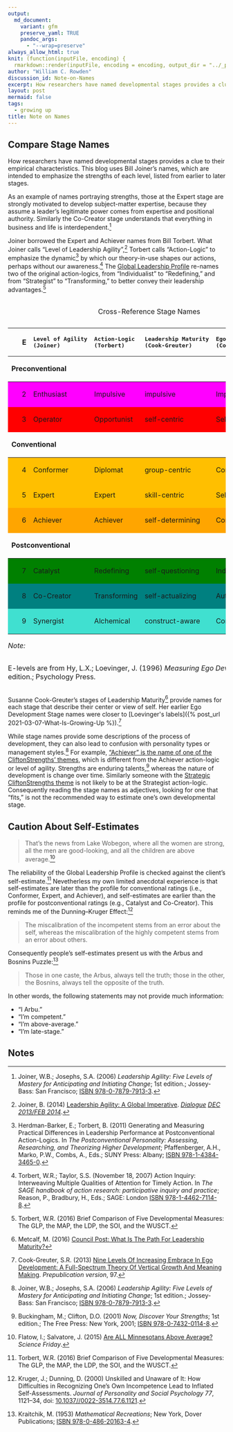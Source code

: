 ```yaml
---
output:
  md_document:
    variant: gfm
    preserve_yaml: TRUE
    pandoc_args:
      - "--wrap=preserve"
always_allow_html: true
knit: (function(inputFile, encoding) {
  rmarkdown::render(inputFile, encoding = encoding, output_dir = "../_posts") })
author: "William C. Rowden"
discussion_id: Note-on-Names
excerpt: How researchers have named developmental stages provides a clue to their empirical characteristics.
layout: post
mermaid: false
tags:
  - growing up
title: Note on Names
---
```


## Compare Stage Names

How researchers have named developmental stages provides a clue to their empirical characteristics. This blog uses Bill Joiner’s names, which are intended to emphasize the strengths of each level, listed from earlier to later stages.

As an example of names portraying strengths, those at the Expert stage are strongly motivated to develop subject-matter expertise, because they assume a leader’s legitimate power comes from expertise and positional authority. Similarly the Co-Creator stage understands that everything in business and life is interdependent.[^1]

Joiner borrowed the Expert and Achiever names from Bill Torbert. What Joiner calls “Level of Leadership Agility”,[^2] Torbert calls “Action-Logic” to emphasize the dynamic[^3] by which our theory-in-use shapes our actions, perhaps without our awareness.[^4] The [Global Leadership Profile](https://www.gla.global/the-glp/levels-of-leadership-development/) re-names two of the original action-logics, from “Individualist” to “Redefining,” and from “Strategist” to “Transforming,” to better convey their leadership advantages.[^5]

<table style="NAborder-bottom: 0;">

<caption>

Cross-Reference Stage Names

</caption>

<thead>

<tr>

<th style="text-align:right;">

E

</th>

<th style="text-align:left;">

<pre>Level of Agility
(Joiner)</pre>

</th>

<th style="text-align:left;">

<pre>Action-Logic
(Torbert)</pre>

</th>

<th style="text-align:left;">

<pre>Leadership Maturity
(Cook-Greuter)</pre>

</th>

<th style="text-align:left;">

<pre>Ego Development Stage
(Cook-Greuter)</pre>

</th>

</tr>

</thead>

<tbody>

<tr grouplength="2">

<td colspan="5" style="border-bottom: 1px solid;">

<strong>Preconventional</strong>

</td>

</tr>

<tr>

<td style="text-align:right;padding-left: 2em;background-color: magenta !important;" indentlevel="1">

2

</td>

<td style="text-align:left;background-color: magenta !important;">

Enthusiast

</td>

<td style="text-align:left;background-color: magenta !important;">

Impulsive

</td>

<td style="text-align:left;background-color: magenta !important;">

impulsive

</td>

<td style="text-align:left;background-color: magenta !important;">

Implusive

</td>

</tr>

<tr>

<td style="text-align:right;padding-left: 2em;background-color: red !important;" indentlevel="1">

3

</td>

<td style="text-align:left;background-color: red !important;">

Operator

</td>

<td style="text-align:left;background-color: red !important;">

Opportunist

</td>

<td style="text-align:left;background-color: red !important;">

self-centric

</td>

<td style="text-align:left;background-color: red !important;">

Self-defensive

</td>

</tr>

<tr grouplength="3">

<td colspan="5" style="border-bottom: 1px solid;">

<strong>Conventional</strong>

</td>

</tr>

<tr>

<td style="text-align:right;padding-left: 2em;background-color: #FFBF00 !important;" indentlevel="1">

4

</td>

<td style="text-align:left;background-color: #FFBF00 !important;">

Conformer

</td>

<td style="text-align:left;background-color: #FFBF00 !important;">

Diplomat

</td>

<td style="text-align:left;background-color: #FFBF00 !important;">

group-centric

</td>

<td style="text-align:left;background-color: #FFBF00 !important;">

Conformist

</td>

</tr>

<tr>

<td style="text-align:right;padding-left: 2em;background-color: #FFBF00 !important;" indentlevel="1">

5

</td>

<td style="text-align:left;background-color: #FFBF00 !important;">

Expert

</td>

<td style="text-align:left;background-color: #FFBF00 !important;">

Expert

</td>

<td style="text-align:left;background-color: #FFBF00 !important;">

skill-centric

</td>

<td style="text-align:left;background-color: #FFBF00 !important;">

Self-conscious

</td>

</tr>

<tr>

<td style="text-align:right;padding-left: 2em;background-color: orange !important;" indentlevel="1">

6

</td>

<td style="text-align:left;background-color: orange !important;">

Achiever

</td>

<td style="text-align:left;background-color: orange !important;">

Achiever

</td>

<td style="text-align:left;background-color: orange !important;">

self-determining

</td>

<td style="text-align:left;background-color: orange !important;">

Conscientious

</td>

</tr>

<tr grouplength="3">

<td colspan="5" style="border-bottom: 1px solid;">

<strong>Postconventional</strong>

</td>

</tr>

<tr>

<td style="text-align:right;padding-left: 2em;background-color: green !important;" indentlevel="1">

7

</td>

<td style="text-align:left;background-color: green !important;">

Catalyst

</td>

<td style="text-align:left;background-color: green !important;">

Redefining

</td>

<td style="text-align:left;background-color: green !important;">

self-questioning

</td>

<td style="text-align:left;background-color: green !important;">

Individualist-Pluralist

</td>

</tr>

<tr>

<td style="text-align:right;padding-left: 2em;background-color: #008080 !important;" indentlevel="1">

8

</td>

<td style="text-align:left;background-color: #008080 !important;">

Co-Creator

</td>

<td style="text-align:left;background-color: #008080 !important;">

Transforming

</td>

<td style="text-align:left;background-color: #008080 !important;">

self-actualizing

</td>

<td style="text-align:left;background-color: #008080 !important;">

Autonomous

</td>

</tr>

<tr>

<td style="text-align:right;padding-left: 2em;background-color: turquoise !important;" indentlevel="1">

9

</td>

<td style="text-align:left;background-color: turquoise !important;">

Synergist

</td>

<td style="text-align:left;background-color: turquoise !important;">

Alchemical

</td>

<td style="text-align:left;background-color: turquoise !important;">

construct-aware

</td>

<td style="text-align:left;background-color: turquoise !important;">

Construct-aware

</td>

</tr>

</tbody>

<tfoot>

<tr>

<td style="padding: 0; " colspan="100%">

<span style="font-style: italic;">Note: </span>

</td>

</tr>

<tr>

<td style="padding: 0; " colspan="100%">

<sup></sup> E-levels are from Hy, L.X.; Loevinger, J. (1996) <em>Measuring Ego Development</em>; 2nd edition.; Psychology Press.

</td>

</tr>

</tfoot>

</table>

Susanne Cook-Greuter’s stages of Leadership Maturity[^6] provide names for each stage that describe their center or view of self. Her earlier Ego Development Stage names were closer to [Loevinger's labels]({% post_url 2021-03-07-What-Is-Growing-Up %}).[^7]

While stage names provide some descriptions of the process of development, they can also lead to confusion with personality types or management styles.[^1] For example, [“Achiever” is the name of one of the CliftonStrengths’ themes](https://www.gallup.com/cliftonstrengths/en/252134/achiever-theme.aspx), which is different from the Achiever action-logic or level of agility. Strengths are enduring talents,[^8] whereas the nature of development is change over time. Similarly someone with the [Strategic CliftonStrengths theme](https://www.gallup.com/cliftonstrengths/en/252350/strategic-theme.aspx) is not likely to be at the Strategist action-logic. Consequently reading the stage names as adjectives, looking for one that “fits,” is not the recommended way to estimate one’s own developmental stage.

## Caution About Self-Estimates

> That’s the news from Lake Wobegon, where all the women are strong, all the men are good-looking, and all the children are above average.[^9]

The reliability of the Global Leadership Profile is checked against the client’s self-estimate.[^5] Nevetherless my own limited anecdotal experience is that self-estimates are later than the profile for conventional ratings (i.e., Conformer, Expert, and Achiever), and self-estimates are earlier than the profile for postconventional ratings (e.g., Catalyst and Co-Creator). This reminds me of the Dunning–Kruger Effect:[^10]

> The miscalibration of the incompetent stems from an error about the self, whereas the miscalibration of the highly competent stems from an error about others.

Consequently people’s self-estimates present us with the Arbus and Bosnins Puzzle:[^k]

> Those in one caste, the Arbus, always tell the truth; those in the other, the Bosnins, always tell the opposite of the truth.

In other words, the following statements may not provide much information:

  - “I Arbu.”
  - “I’m competent.”
  - “I’m above-average.”
  - “I’m late-stage.”

## Notes

[^1]: Joiner, W.B.; Josephs, S.A. (2006) *Leadership Agility: Five Levels of Mastery for Anticipating and Initiating Change*; 1st edition.; Jossey-Bass: San Francisco; [ISBN 978-0-7879-7913-3](https://isbn.nu/9780787979133).
[^2]: Joiner, B. (2014) [Leadership Agility: A Global Imperative](https://changewise.biz/wp-content/uploads/2018/06/Leadership-Agility-Global-Imperative-Joiner.pdf). *[Dialogue](https://dialoguereview.com/leadership-agility-global-imperative/)* *[DEC 2013/FEB 2014](https://issuu.com/revistabibliodiversidad/docs/dialogue-dec13-issue2?e=7978833/5843640)*.
[^3]: Herdman-Barker, E.; Torbert, B. (2011) Generating and Measuring Practical Differences in Leadership Performance at Postconventional Action-Logics. In *The Postconventional Personality: Assessing, Researching, and Theorizing Higher Development*; Pfaffenberger, A.H., Marko, P.W., Combs, A., Eds.; SUNY Press: Albany; [ISBN 978-1-4384-3465-0](https://isbn.nu/9781438434650).
[^4]: Torbert, W.R.; Taylor, S.S. (November 18, 2007) Action Inquiry: Interweaving Multiple Qualities of Attention for Timely Action. In *The SAGE handbook of action research: participative inquiry and practice*; Reason, P., Bradbury, H., Eds.; SAGE: London [ISBN 978-1-4462-7114-8](https://isbn.nu/9781446271148).
[^5]: Torbert, W.R. (2016) Brief Comparison of Five Developmental Measures: The GLP, the MAP, the LDP, the SOI, and the WUSCT.
[^6]: Metcalf, M. (2016) [Council Post: What Is The Path For Leadership Maturity?](https://www.forbes.com/sites/forbescoachescouncil/2016/08/30/what-is-the-path-for-leadership-maturity/)
[^7]: Cook-Greuter, S.R. (2013) [Nine Levels Of Increasing Embrace In Ego Development: A Full-Spectrum Theory Of Vertical Growth And Meaning Making](http://www.cook-greuter.com/Cook-Greuter%209%20levels%20paper%20new%201.1'14%2097p%5B1%5D.pdf). *Prepublication version*, 97.
[^8]: Buckingham, M.; Clifton, D.O. (2001) *Now, Discover Your Strengths*; 1st edition.; The Free Press: New York, 2001; [ISBN 978-0-7432-0114-8](https://isbn.nu/9780743201148).
[^9]: Flatow, I.; Salvatore, J. (2015) [Are ALL Minnesotans Above Average?](https://www.sciencefriday.com/segments/are-all-minnesotans-above-average/) *Science Friday*.
[^10]: Kruger, J.; Dunning, D. (2000) Unskilled and Unaware of It: How Difficulties in Recognizing One’s Own Incompetence Lead to Inflated Self-Assessments. *Journal of Personality and Social Psychology* *77*, 1121–34, doi: [10.1037//0022-3514.77.6.1121](https://doi.org/10.1037//0022-3514.77.6.1121).
[^k]: Kraitchik, M. (1953) *Mathematical Recreations*; New York, Dover Publications; [ISBN 978-0-486-20163-4](https://isbn.nu/9780486201634).
